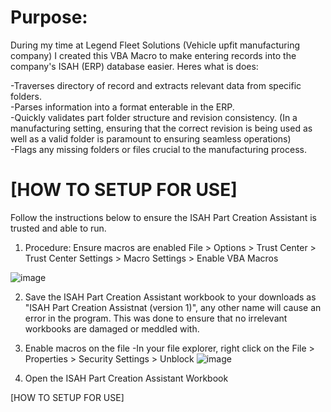 <h1>Purpose:</h1> 
During my time at Legend Fleet Solutions (Vehicle upfit manufacturing company) I created this VBA Macro to make entering records into the company's ISAH (ERP) database easier. Heres what is does:

-Traverses directory of record and extracts relevant data from specific folders.<br>
-Parses information into a format enterable in the ERP. <br>
-Quickly validates part folder structure and revision consistency. (In a manufacturing setting, ensuring that the correct revision is being used as well as a valid folder is paramount to ensuring seamless operations) <br>
-Flags any missing folders or files crucial to the manufacturing process. <br>

<h1>[HOW TO SETUP FOR USE]</h1>

Follow the instructions below to ensure the ISAH Part Creation Assistant is trusted and able to run.

1. Procedure: Ensure macros are enabled
File > Options > Trust Center > Trust Center Settings > Macro Settings > Enable VBA Macros

![image](https://github.com/user-attachments/assets/0a1d1744-580c-4742-821a-c6f8783321b6)

2. Save the ISAH Part Creation Assistant workbook to your downloads as "ISAH Part Creation Assistnat (version 1)", any other name will cause an error in the program. This was done to ensure that no irrelevant workbooks are damaged or meddled with.
3. Enable macros on the file
   -In your file explorer, right click on the File > Properties > Security Settings > Unblock 
![image](https://github.com/user-attachments/assets/b70f1e46-d402-40ef-95fb-3619820bf935)

4. Open the ISAH Part Creation Assistant Workbook


[HOW TO SETUP FOR USE]
